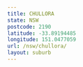 ```yaml
---
title: CHULLORA
state: NSW
postcode: 2190
latitude: -33.89194485
longitude: 151.0477059
url: /nsw/chullora/
layout: suburb
---
```

